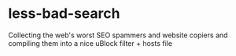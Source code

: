 # less-bad-search
Collecting the web's worst SEO spammers and website copiers and compiling them into a nice uBlock filter + hosts file

